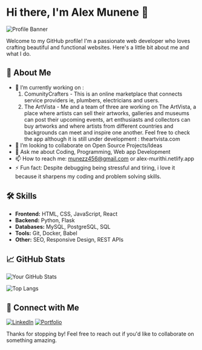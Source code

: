 # Hi there, I'm Alex Munene 👋

![Profile Banner](https://alex-murithi.netlify.app/static/media/AM.57db07ed6eb50d325370.png)

Welcome to my GitHub profile! I'm a passionate web developer who loves crafting beautiful and functional websites. Here's a little bit about me and what I do.

## 🚀 About Me 

- 🔭 I’m currently working on :<br />
    1. ComunityCrafters - This is an online marketplace that connects service providers ie, plumbers, electricians and users.<br />
    2. The ArtVista - Me and a team of three are working on The ArtVista, a place where artists can sell their artworks, galleries and museums can post their 
                      upcoming events, art enthusiasts and collectors can buy artworks and where artists from different countries and backgrounds can meet and 
                      inspire one another. Feel free to check the app although it is still under development : theartvista.com
- 👯 I’m looking to collaborate on Open Source Projects/Ideas
- 💬 Ask me about Coding, Programming, Web app Development
- 📫 How to reach me: munezz456@gmail.com or alex-murithi.netlify.app
- ⚡ Fun fact: Despite debugging being stressful and tiring, i love it because it sharpens my coding and problem solving skills.

## 🛠️ Skills

- **Frontend:** HTML, CSS, JavaScript, React
- **Backend:** Python, Flask
- **Databases:** MySQL, PostgreSQL, SQL
- **Tools:** Git, Docker, Babel
- **Other:** SEO, Responsive Design, REST APIs

## 📈 GitHub Stats

![Your GitHub Stats](https://github-readme-stats.vercel.app/api?username=Alex-Munezz&show_icons=true&theme=radical)

![Top Langs](https://github-readme-stats.vercel.app/api/top-langs/?username=Alex-Munezz&layout=compact&theme=radical)

## 🔗 Connect with Me

[![LinkedIn](https://img.shields.io/badge/LinkedIn-0077B5?style=for-the-badge&logo=linkedin&logoColor=white)](https://www.linkedin.com/in/alex-munene-289729260/)
[![Portfolio](https://img.shields.io/badge/Portfolio-000000?style=for-the-badge&logo=About.me&logoColor=white)](https://alex-murithi.netlify.app)

Thanks for stopping by! Feel free to reach out if you'd like to collaborate on something amazing.
